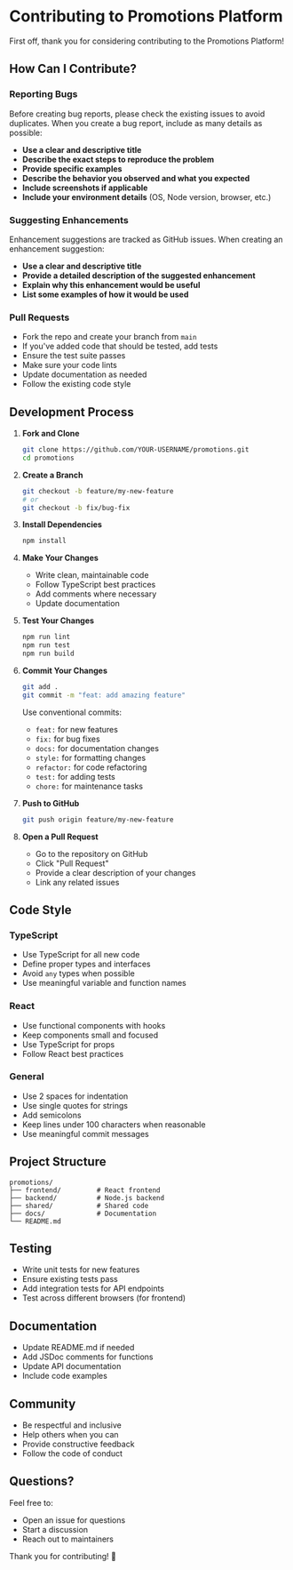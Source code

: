 # Contributing to Promotions Platform

First off, thank you for considering contributing to the Promotions Platform! 

## How Can I Contribute?

### Reporting Bugs

Before creating bug reports, please check the existing issues to avoid duplicates. When you create a bug report, include as many details as possible:

* **Use a clear and descriptive title**
* **Describe the exact steps to reproduce the problem**
* **Provide specific examples**
* **Describe the behavior you observed and what you expected**
* **Include screenshots if applicable**
* **Include your environment details** (OS, Node version, browser, etc.)

### Suggesting Enhancements

Enhancement suggestions are tracked as GitHub issues. When creating an enhancement suggestion:

* **Use a clear and descriptive title**
* **Provide a detailed description of the suggested enhancement**
* **Explain why this enhancement would be useful**
* **List some examples of how it would be used**

### Pull Requests

* Fork the repo and create your branch from `main`
* If you've added code that should be tested, add tests
* Ensure the test suite passes
* Make sure your code lints
* Update documentation as needed
* Follow the existing code style

## Development Process

1. **Fork and Clone**
   ```bash
   git clone https://github.com/YOUR-USERNAME/promotions.git
   cd promotions
   ```

2. **Create a Branch**
   ```bash
   git checkout -b feature/my-new-feature
   # or
   git checkout -b fix/bug-fix
   ```

3. **Install Dependencies**
   ```bash
   npm install
   ```

4. **Make Your Changes**
   - Write clean, maintainable code
   - Follow TypeScript best practices
   - Add comments where necessary
   - Update documentation

5. **Test Your Changes**
   ```bash
   npm run lint
   npm run test
   npm run build
   ```

6. **Commit Your Changes**
   ```bash
   git add .
   git commit -m "feat: add amazing feature"
   ```
   
   Use conventional commits:
   - `feat:` for new features
   - `fix:` for bug fixes
   - `docs:` for documentation changes
   - `style:` for formatting changes
   - `refactor:` for code refactoring
   - `test:` for adding tests
   - `chore:` for maintenance tasks

7. **Push to GitHub**
   ```bash
   git push origin feature/my-new-feature
   ```

8. **Open a Pull Request**
   - Go to the repository on GitHub
   - Click "Pull Request"
   - Provide a clear description of your changes
   - Link any related issues

## Code Style

### TypeScript
- Use TypeScript for all new code
- Define proper types and interfaces
- Avoid `any` types when possible
- Use meaningful variable and function names

### React
- Use functional components with hooks
- Keep components small and focused
- Use TypeScript for props
- Follow React best practices

### General
- Use 2 spaces for indentation
- Use single quotes for strings
- Add semicolons
- Keep lines under 100 characters when reasonable
- Use meaningful commit messages

## Project Structure

```
promotions/
├── frontend/         # React frontend
├── backend/          # Node.js backend
├── shared/           # Shared code
├── docs/             # Documentation
└── README.md
```

## Testing

- Write unit tests for new features
- Ensure existing tests pass
- Add integration tests for API endpoints
- Test across different browsers (for frontend)

## Documentation

- Update README.md if needed
- Add JSDoc comments for functions
- Update API documentation
- Include code examples

## Community

- Be respectful and inclusive
- Help others when you can
- Provide constructive feedback
- Follow the code of conduct

## Questions?

Feel free to:
- Open an issue for questions
- Start a discussion
- Reach out to maintainers

Thank you for contributing! 🎉
